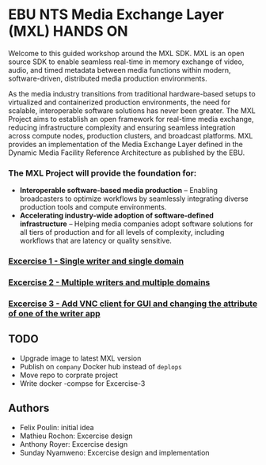 # EBU NTS Media Exchange Layer (MXL) HANDS ON
Welcome to this guided workshop around the MXL SDK. MXL is an open source SDK to enable seamless real-time in memory exchange of video, audio, and timed metadata between media functions within modern, software-driven, distributed media production environments. 

As the media industry transitions from traditional hardware-based setups to virtualized and containerized production environments, the need for scalable, interoperable software solutions has never been greater. The MXL Project aims to establish an open framework for real-time media exchange, reducing infrastructure complexity and ensuring seamless integration across compute nodes, production clusters, and broadcast platforms. MXL provides an implementation of the Media Exchange Layer defined in the Dynamic Media Facility Reference Architecture as published by the EBU.


### The MXL Project will provide the foundation for:
* **Interoperable software-based media production** – Enabling broadcasters to optimize workflows by seamlessly integrating diverse production tools and compute environments.
* **Accelerating industry-wide adoption of software-defined infrastructure** – Helping media companies adopt software solutions for all tiers of production and for all levels of complexity, including workflows that are latency or quality sensitive.

### [Excercise 1 - Single writer and single domain](./Exercises/Exercise1.md)

### [Excercise 2 - Multiple writers and multiple domains](./Exercises/Exercise2.md)

### [Excercise 3 - Add VNC client for GUI and changing the attribute of one of the writer app](./Exercises/Exercise3.md)

## TODO

* Upgrade image to latest MXL version
* Publish on `company` Docker hub instead of `deplops`
* Move repo to corprate project
* Write docker -compse for Excercise-3

## Authors

* Felix Poulin: initial idea
* Mathieu Rochon: Excercise design
* Anthony Royer: Excercise design
* Sunday Nyamweno: Excercise design and implementation 
